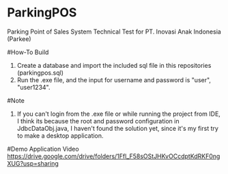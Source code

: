 # ParkingPOS
Parking Point of Sales System
Technical Test for PT. Inovasi Anak Indonesia (Parkee)

#How-To Build
1. Create a database and import the included sql file in this repositories (parkingpos.sql)
2. Run the .exe file, and the input for username and password is "user", "user1234".

#Note
1. If you can't login from the .exe file or while running the project from IDE, I think its because the root and password configuration in JdbcDataObj.java, 
  I haven't found the solution yet, since it's my first try to make a desktop application.
 
#Demo Application Video
https://drive.google.com/drive/folders/1Ffl_F58sOStJHKvOCcdptKdRKF0ngXUG?usp=sharing
